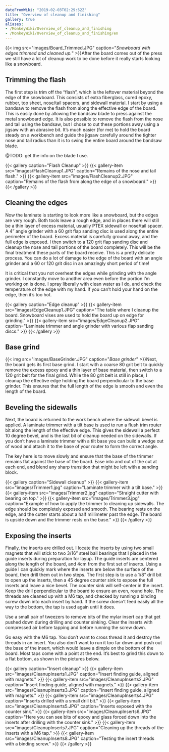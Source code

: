 ```yaml
---
dateFromWiki: "2019-02-03T02:29:52Z"
title: "Overview of cleanup and finishing"
gallery: true
aliases:
- /MonkeyWiki/Overview_of_cleanup_and_finishing
- /MonkeyWiki/Overview_of_cleanup_and_finishing/en
---
```

{{< img src="images/Board_Trimmed.JPG" caption="_Snowboard with edges trimmed and cleaned up._" >}}After the board comes out of the press we still have a lot of cleanup work to be done before it really starts looking like a snowboard.
 

## Trimming the flash 
 
The first step is trim off the “flash”, which is the leftover material beyond the edge of the snowboard. This consists of extra fiberglass, cured epoxy, rubber, top sheet, nose/tail spacers, and sidewall material. I start by using a bandsaw to remove the flash from along the effective edge of the board. This is easily done by allowing the bandsaw blade to press against the metal snowboard edge. It is also possible to remove the flash from the nose and tail using the bandsaw, but I chose to cut these portions away using a jigsaw with an abrasive bit. It’s much easier (for me) to hold the board steady on a workbench and guide the jigsaw carefully around the tighter nose and tail radius than it is to swing the entire board around the bandsaw blade. 

@TODO: get the info on the blade I use.

{{< gallery  caption="Flash Cleanup" >}}
{{< gallery-item src="images/FlashCleanup1.JPG" caption="Remains of the nose and tail flash." >}}
{{< gallery-item src="images/FlashCleanup2.JPG" caption="Remains of the flash from along the edge of a snowboard." >}}
{{< /gallery >}}



## Cleaning the edges 
 
Now the laminate is starting to look more like a snowboard, but the edges are very rough. Both tools leave a rough edge, and in places there will still be a thin layer of excess material, usually PTEX sidewall or nose/tail spacer. A 4” angle grinder with a 60 grit flap sanding disc is used along the entire perimeter of the board. Excess material is carefully ground away, and the full edge is exposed. I then switch to a 120 grit flap sanding disc and cleanup the nose and tail portions of the board completely. This will be the final treatment these parts of the board receive. This is a pretty delicate process. You can do a lot of damage to the edge of the board with an angle grinder and a 60 or 120 grit disc in an amazingly short period of time!
 
It is critical that you not overheat the edges while grinding with the angle grinder. I constantly move to another area even before the portion I’m working on is done. I spray liberally with clean water as I do, and check the temperature of the edge with my hand. If you can’t hold your hand on the edge, then it’s too hot.

{{< gallery  caption="Edge cleanup" >}}
{{< gallery-item src="images/EdgeCleanup1.JPG" caption="The table where I cleanup the board. Snowboard vises are used to hold the board up on edge for grinding." >}}
{{< gallery-item src="images/EdgeCleanup2.JPG" caption="Laminate trimmer and angle grinder with various flap sanding discs." >}}
{{< /gallery >}}

 

## Base grind 
 
{{< img src="images/BaseGrinder.JPG" caption="_Base grinder_" >}}Next, the board gets its first base grind. I start with a coarse 80 grit belt to quickly remove the excess epoxy and a thin layer of base material, then switch to a 120 grit belt for the final grind. While the 80 grit belt is still in place, I cleanup the effective edge holding the board perpendicular to the base grinder. This ensures that the full length of the edge is smooth and even the length of the board.


## Beveling the sidewalls 
 
Next, the board is returned to the work bench where the sidewall bevel is applied. A laminate trimmer with a tilt base is used to run a flush trim router bit along the length of the effective edge. This gives the sidewall a perfect 10 degree bevel, and is the last bit of cleanup needed on the sidewalls. If you don’t have a laminate trimmer with a tilt base you can build a wedge out of wood and attach it to the base of your router to form the correct angle.
 
The key here is to move slowly and ensure that the base of the trimmer remains flat against the base of the board. Ease into and out of the cut at each end, and blend any sharp transition that might be left with a sanding block.

{{< gallery  caption="Sidewall cleanup" >}}
{{< gallery-item src="images/Trimmer1.jpg" caption="Laminate trimmer with a tilt base." >}}
{{< gallery-item src="images/Trimmer2.jpg" caption="Straight cutter with bearing on top." >}}
{{< gallery-item src="images/Trimmer3.jpg" caption="Example of how to apply the trimmer to cleaning up sidewalls. The edge should be completely exposed and smooth. The bearing rests on the edge, and the cutter starts about a half millimeter past the edge. The board is upside down and the trimmer rests on the base." >}}
{{< /gallery >}}

 

## Exposing the inserts 
 
Finally, the inserts are drilled out. I locate the inserts by using two small magnets that will stick to two 3/16” steel ball bearings that I placed in the guide inserts during preparation for layup. The guide inserts are centered along the length of the board, and 4cm from the first set of inserts. Using a guide I can quickly mark where the inserts are below the surface of the board, then drill them out in two steps. The first step is to use a 1/8” drill bit to open up the inserts, then a 45 degree counter sink to expose the full inserts and leave a nice bevel. The counter sink will self-center in the insert. Keep the drill perpendicular to the board to ensure an even, round hole. The threads are cleaned up with a M6 tap, and checked by running a binding screw down into each insert by hand. If the screw doesn’t feed easily all the way to the bottom, the tap is used again until it does.
 
Use a small pair of tweezers to remove bits of the mylar insert cap that get pushed down during drilling and counter sinking. Clear the inserts with compressed air before tapping and before running the screw down.
 
Go easy with the M6 tap. You don’t want to cross thread it and destroy the threads in an insert. You also don’t want to run it too far down and push out the base of the insert, which would leave a dimple on the bottom of the board. Most taps come with a point at the end. It’s best to grind this down to a flat bottom, as shown in the pictures below.

{{< gallery  caption="Insert cleanup" >}}
{{< gallery-item src="images/CleanupInserts1.JPG" caption="Insert finding guide, aligned with magnets." >}}
{{< gallery-item src="images/CleanupInserts2.JPG" caption="Insert finding guide, aligned with magnets." >}}
{{< gallery-item src="images/CleanupInserts3.JPG" caption="Insert finding guide, aligned with magnets." >}}
{{< gallery-item src="images/CleanupInserts4.JPG" caption="Inserts drilled with a small drill bit." >}}
{{< gallery-item src="images/CleanupInserts5.JPG" caption="Inserts exposed with the counter sink." >}}
{{< gallery-item src="images/CleanupInserts6.JPG" caption="Here you can see bits of epoxy and glass forced down into the inserts after drilling with the counter sink." >}}
{{< gallery-item src="images/CleanupInserts7.JPG" caption="Cleaning up the threads of the inserts with a M6 tap." >}}
{{< gallery-item src="images/CleanupInserts8.JPG" caption="Testing the insert threads with a binding screw." >}}
{{< /gallery >}}





